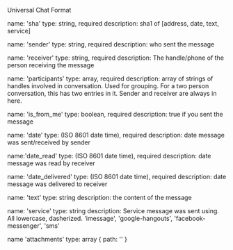 Universal Chat Format

name: 'sha'
type: string, required
description: sha1 of [address, date, text, service]

name: 'sender'
type: string, required
description: who sent the message

name: 'receiver'
type: string, required
description: The handle/phone of the person receiving the message

name: 'participants'
type: array, required
description: array of strings of handles involved in conversation. Used for grouping.
For a two person conversation, this has two entries in it. Sender and receiver are always in here.

name: 'is_from_me'
type: boolean, required
description: true if you sent the message

name: 'date'
type: (ISO 8601 date time), required
description: date message was sent/received by sender

name:'date_read'
type: (ISO 8601 date time), required
description: date message was read by receiver

name: 'date_delivered'
type: (ISO 8601 date time), required
description: date message was delivered to receiver

name: 'text'
type: string
description: the content of the message

name: 'service'
type: string
description: Service message was sent using. All lowercase, dasherized. 'imessage', 'google-hangouts', 'facebook-messenger', 'sms'

name 'attachments'
type: array
{
  path: ''
}
